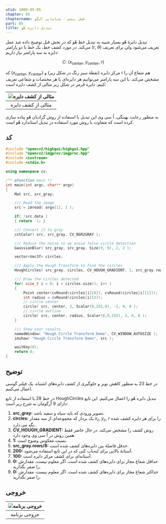 ```yaml
---
utid: 1000-05-05
chapter: 05
chaptername: فصل پنجم - شناسایی الگو
part: 05
title: تبدیل دایره هُو
---
```


تبدیل دایرهٔ هُو بسیار شبیه به تبدیل خط هُو که در بخش قبل توضیح داده شد عمل می‌کند. در مورد کشف خط، یک خط با دو پارامتر $\left( r,\ \theta \right)$ تعریف می‌شود ولی برای تعریف دایره به سه پارامتر نیاز داریم:

$$C:\ (x_{\text{center}},\ y_{\text{center}},\ r)$$

که $(x_{\text{center}},\ y_{\text{center}})$ مرکز دایره (نقطهٔ سبز رنگ در شکل زیر) و r هم شعاع آن را مشخص می‌کند. با این سه پارامتر می‌توانیم هر دایره‌ای با هر مختصات و شعاعی تعریف کنیم. دایره قرمز در شکل زیر مثالی از کشف دایره است:

| ![مثالی از کشف دایره](/opencv-book/media/image141.png) |
| :----------------------------------------------------: |
|                   مثالی از کشف دایره                   |

به منظور رعایت بهینگی، اُ سی وی این تبدیل با استفاده از روش گرادیان هُو پیاده سازی کرده است که متفاوت با روش مورد استفاده در تبدیل استاندارد هُو است.



## کد

```c++
#include "opencv2/highgui/highgui.hpp"
#include "opencv2/imgproc/imgproc.hpp"
#include <iostream>
#include <stdio.h>

using namespace cv;

/** @function main */
int main(int argc, char** argv)
{
    Mat src, src_gray;

    /// Read the image
    src = imread( argv[1], 1 );

    if( !src.data )
    { return -1; }

    /// Convert it to gray
    cvtColor( src, src_gray, CV_BGR2GRAY );

    /// Reduce the noise so we avoid false circle detection
    GaussianBlur( src_gray, src_gray, Size(9, 9), 2, 2 );

    vector<Vec3f> circles;

    /// Apply the Hough Transform to find the circles
    HoughCircles( src_gray, circles, CV_HOUGH_GRADIENT, 1, src_gray.rows/8, 200, 100, 0, 0 );

    /// Draw the circles detected
    for( size_t i = 0; i < circles.size(); i++ )
    {
        Point center(cvRound(circles[i][0]), cvRound(circles[i][1]));
        int radius = cvRound(circles[i][2]);
        // circle center
        circle( src, center, 3, Scalar(0,255,0), -1, 8, 0 );
        // circle outline
        circle( src, center, radius, Scalar(0,0,255), 3, 8, 0 );
    }

    /// Show your results
    namedWindow( "Hough Circle Transform Demo", CV_WINDOW_AUTOSIZE );
    imshow( "Hough Circle Transform Demo", src );

    waitKey(0);
    return 0;
}
```



## توضیح

در خط 23 به منظور کاهش نویز و جلوگیری از کشف دایره‌های اشتباه، یک فیلتر گوسی اعمال می‌کنیم.

در خط 28 با استفاده از تابع HoughCircles تبدیل دایره هُو را اعمال می‌کنیم. این تابع دارای 9 آرگومان به شرح زیر است:

1.  **src\_gray:** تصویر ورودی که باید سیاه و سفید باشد.
2.  **circles:** یک بردار که مجموعه‌ای از سه مقدار $x_{c},y_{c},\ r$ را برای هر دایره کشف شده نگه می دارد.
3.  **CV\_HOUGH\_GRADIENT:** روش کشف را مشخص می‌کند. در حال حاضر فقط همین روش در اُ سی وی وجود دارد.
4.  **1:** نسبت معکوس وضوح است.
5.  **src\_gray.rows/8:** حدقل فاصلهٔ بین دایره‌های کشف شده است.
6.  **200:** آستانهٔ بالایی برای لبه‌یاب کَنی که در این تابع استفاده می‌شود.
7.  **100:** آستانه‌ای برای کشف مرکز دایره است.
8.  **0:** حداقل شعاع مجاز برای دایره‌های کشف شده است. اگر معلوم نیست، مقدارش را صفر بگذارید.
9.  **0:** حداکثر شعاع مجاز برای دایره‌های کشف شده است. اگر معلوم نیست، مقدارش را صفر بگذارید.


## خروجی

| ![خروجی برنامه](/opencv-book/media/image142.png) |
| :----------------------------------------------: |
|                   خروجی برنامه                   |

